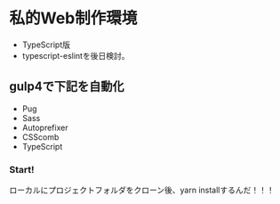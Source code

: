 # 私的Web制作環境
- TypeScript版
- typescript-eslintを後日検討。
## gulp4で下記を自動化
- Pug
- Sass
- Autoprefixer
- CSScomb
- TypeScript
### Start!
ローカルにプロジェクトフォルダをクローン後、yarn installするんだ！！！